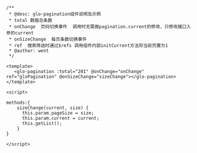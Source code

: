 <!--
 * @Desc: 
 * @Version: v1.00
 * @Author: went
 * @Date: 2021-05-21 09:23:13
 * @LastEditors: OpenLcuk
 * @LastEditTime: 2021-08-30 09:47:45
-->

```

/**
 * @desc: glo-pagination组件说明及示例
 * total 数据总条数
 * onChange  页码切换事件  调用时无需做pagination.current的修改，只修改接口入参的current
 * onSizeChange  每页条数切换事件  
 * ref  搜索筛选时通过$refs 调用组件内部initCurrent方法将当前页置为1 
 * @author: went
 */

<template>
   <glo-pagination :total="201" @onChange="onChange" ref="gloPagination" @onSizeChange="sizeChange"></glo-pagination>
</template>

<script>

methods:{
    sizeChange(current, size) {
      this.param.pageSize = size;
      this.param.current = current;
      this.getList();
    }
}

</script>

```
